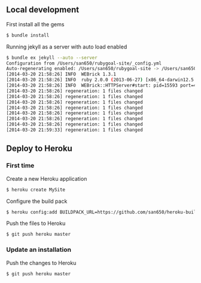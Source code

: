 ## Local development

First install all the gems

```sh
$ bundle install
```

Running jekyll as a server with auto load enabled

```sh
$ bundle ex jekyll --auto --server
Configuration from /Users/san650/rubygoal-site/_config.yml
Auto-regenerating enabled: /Users/san650/rubygoal-site -> /Users/san650/rubygoal-site/_site
[2014-03-20 21:58:26] INFO  WEBrick 1.3.1
[2014-03-20 21:58:26] INFO  ruby 2.0.0 (2013-06-27) [x86_64-darwin12.5.0]
[2014-03-20 21:58:26] INFO  WEBrick::HTTPServer#start: pid=15593 port=4000
[2014-03-20 21:58:26] regeneration: 1 files changed
[2014-03-20 21:58:26] regeneration: 1 files changed
[2014-03-20 21:58:26] regeneration: 1 files changed
[2014-03-20 21:58:26] regeneration: 1 files changed
[2014-03-20 21:58:26] regeneration: 1 files changed
[2014-03-20 21:58:26] regeneration: 1 files changed
[2014-03-20 21:58:26] regeneration: 1 files changed
[2014-03-20 21:59:33] regeneration: 1 files changed
```

## Deploy to Heroku

### First time

Create a new Heroku application

```sh
$ heroku create MySite
```

Configure the build pack

```sh
$ heroku config:add BUILDPACK_URL=https://github.com/san650/heroku-buildpack-ruby
```

Push the files to Heroku

```sh
$ git push heroku master
```

### Update an installation

Push the changes to Heroku

```sh
$ git push heroku master
```
